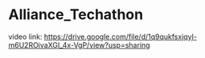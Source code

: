 # Alliance_Techathon
video link: https://drive.google.com/file/d/1q9qukfsxjqyl-m6U2ROivaXGI_4x-VgP/view?usp=sharing
